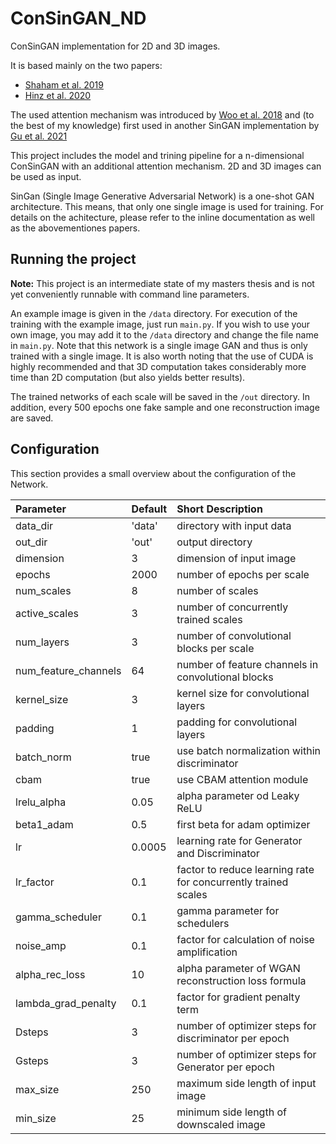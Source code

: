 # ConSinGAN_ND

ConSinGAN implementation for 2D and 3D images.

It is based mainly on the two papers:
- [Shaham et al. 2019](https://ieeexplore.ieee.org/document/9008787/)
- [Hinz et al. 2020](https://arxiv.org/abs/2003.11512)

The used attention mechanism was introduced by [Woo et al. 2018](https://link.springer.com/chapter/10.1007/978-3-030-01234-2_1) and (to the best of my knowledge) first used in another SinGAN implementation by [Gu et al. 2021](https://www.mdpi.com/2072-4292/13/9/1713)

This project includes the model and trining pipeline for a n-dimensional ConSinGAN with an additional attention mechanism. 2D and 3D images can be used as input.

SinGan (Single Image Generative Adversarial Network) is a one-shot GAN architecture. This means, that only one single image is used for training. For details on the achitecture, please refer to the inline documentation as well as the abovementiones papers.

## Running the project

**Note:** This project is an intermediate state of my masters thesis and is not yet conveniently runnable with command line parameters.

An example image is given in the `/data` directory. For execution of the training with the example image, just run `main.py`. If you wish to use your own image, you may add it to the `/data` directory and change the file name in `main.py`. Note that this network is a single image GAN and thus is only trained with a single image. It is also worth noting that the use of CUDA is highly recommended and that 3D computation takes considerably more time than 2D computation (but also yields better results).

The trained networks of each scale will be saved in the `/out` directory. In addition, every 500 epochs one fake sample and one reconstruction image are saved.

## Configuration

This section provides a small overview about the configuration of the Network.

| Parameter            | Default  | Short Description |
| :------------------- | :------- | :---------------- |
| data_dir             | 'data'   | directory with input data |
| out_dir              | 'out'    | output directory |
| dimension            | 3        | dimension of input image |
| epochs               | 2000     | number of epochs per scale |
| num_scales           | 8        | number of scales |
| active_scales        | 3        | number of concurrently trained scales |
| num_layers           | 3        | number of convolutional blocks per scale |
| num_feature_channels | 64       | number of feature channels in convolutional blocks |
| kernel_size          | 3        | kernel size for convolutional layers |
| padding              | 1        | padding for convolutional layers |
| batch_norm           | true     | use batch normalization within discriminator |
| cbam                 | true     | use CBAM attention module |
| lrelu_alpha          | 0.05     | alpha parameter od Leaky ReLU |
| beta1_adam           | 0.5      | first beta for adam optimizer |
| lr                   | 0.0005   | learning rate for Generator and Discriminator |
| lr_factor            | 0.1      | factor to reduce learning rate for concurrently trained scales |
| gamma_scheduler      | 0.1      | gamma parameter for schedulers |
| noise_amp            | 0.1      | factor for calculation of noise amplification |
| alpha_rec_loss       | 10       | alpha parameter of WGAN reconstruction loss formula |
| lambda_grad_penalty  | 0.1      | factor for gradient penalty term |
| Dsteps               | 3        | number of optimizer steps for discriminator per epoch |
| Gsteps               | 3        | number of optimizer steps for Generator per epoch |
| max_size             | 250      | maximum side length of input image |
| min_size             | 25       | minimum side length of downscaled image |

